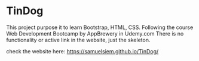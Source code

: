 # TinDog

This project purpose it to learn Bootstrap, HTML, CSS. Following the course Web Development Bootcamp by AppBrewery in Udemy.com
There is no functionality or active link in the website, just the skeleton.

check the website here: https://samuelsiem.github.io/TinDog/
